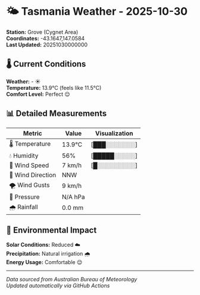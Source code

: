 # 🌤️ Tasmania Weather - 2025-10-30

**Station:** Grove (Cygnet Area)  
**Coordinates:** -43.1647,147.0584  
**Last Updated:** 20251030000000

## 🌡️ Current Conditions

**Weather:** - ☀️  
**Temperature:** 13.9°C (feels like 11.5°C)  
**Comfort Level:** Perfect 😌

## 📊 Detailed Measurements

| Metric | Value | Visualization |
|--------|-------|---------------|
| 🌡️ Temperature | 13.9°C | [███░░░░░░░] |
| 💧 Humidity | 56% | [█████░░░░░] |
| 💨 Wind Speed | 7 km/h | [█░░░░░░░░░] |
| 🧭 Wind Direction | NNW | |
| 🌪️ Wind Gusts | 9 km/h | |
| 🔽 Pressure | N/A hPa | |
| 🌧️ Rainfall | 0.0 mm | |

## 🌱 Environmental Impact

**Solar Conditions:** Reduced ☁️  
**Precipitation:** Natural irrigation 🌧️  
**Energy Usage:** Comfortable 😌

---
*Data sourced from Australian Bureau of Meteorology*  
*Updated automatically via GitHub Actions*
